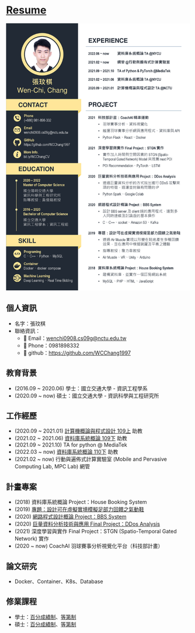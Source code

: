 # [Resume](https://bit.ly/WCChangCV)
![](./Resume_20221007.png)
## 個人資訊
- 名字：張玟棋
- 聯絡資訊：
    - :e-mail: Email：wenchi0908.cs09g@nctu.edu.tw
    - :iphone: Phone：0981898332
    - :link: github：https://github.com/WCChang1997

## 教育背景
- (2016.09 ~ 2020.06) 學士：國立交通大學 - 資訊工程學系
- (2020.09 ~ now) 碩士：國立交通大學 - 資訊科學與工程研究所

## 工作經歷
- (2020.09 ~ 2021.01) [計算機概論與程式設計 109上](https://timetable.nycu.edu.tw/?r=main/crsoutline&Acy=109&Sem=1&CrsNo=1173&lang=zh-tw) 助教
- (2021.02 ~ 2021.06) [資料庫系統概論 109下](https://timetable.nycu.edu.tw/?r=main/crsoutline&Acy=109&Sem=2&CrsNo=1175&lang=zh-tw) 助教
- (2021.09 ~ 2021.10) TA for python @ MediaTek
- (2022.03 ~ now) [資料庫系統概論 110下](https://timetable.nycu.edu.tw/?r=main/crsoutline&Acy=110&Sem=2&CrsNo=1169&lang=zh-tw) 助教
- (2021.02 ~ now) 行動與遍佈式計算實驗室 (Mobile and Pervasive Computing Lab, MPC Lab) 網管

## 計畫專案
- (2018) 資料庫系統概論 Project：House Booking System
- (2019) [專題：設計可在虛擬實境模擬足部力回饋之氣動鞋](https://github.com/WCChang1997/2019-senior_project.git)
- (2020) [網路程式設計概論 Project：BBS System](https://github.com/WCChang1997/2020-NP_project.git)
- (2020) [巨量資料分析技術與應用 Final Project：DDos Analysis](https://github.com/WCChang1997/2020-BD_final_project.git)
- (2021) 深度學習與實作 Final Project：STGN (Spatio-Temporal Gated Network) 實作
- (2020 ~ now) CoachAI 羽球賽事分析視覺化平台（科技部計畫）

## 論文研究
- Docker、Container、K8s、Database

## 修業課程
- 學士：[百分成績制](https://drive.google.com/file/d/1oe7pIqLGlagCO8cXxDVjm8k7Ojch-noW/view?usp=sharing)、[等第制](https://drive.google.com/file/d/1sguEndS3CrYopQWj9QeB_SVh_6m-6dAQ/view?usp=sharing)
- 碩士：[百分成績制](https://drive.google.com/file/d/1_B0hIYMwKTtDmZs5YO4D64_dI6w6V9f0/view?usp=sharing)、[等第制](https://drive.google.com/file/d/10tyRyGqErbV4Vo-hDnvNJxWKknpSR9Y2/view?usp=sharing)
